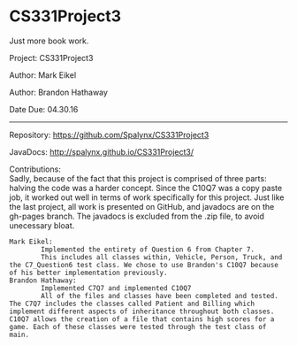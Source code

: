 # CS331Project3
Just more book work.


Project:	CS331Project3

Author:		Mark Eikel

Author:		Brandon Hathaway

Date Due:	04.30.16

---------------------------------------------------------------------------------------------
Repository:		https://github.com/Spalynx/CS331Project3

JavaDocs:		http://spalynx.github.io/CS331Project3/



Contributions:     
		Sadly, because of the fact that this project is comprised of three parts: halving the code was a harder concept. Since the C10Q7 was a copy paste job, it worked out well in terms of work specifically for this project.
		Just like the last project, all work is presented on GitHub, and javadocs are on the gh-pages branch. The javadocs is excluded from the .zip file, to avoid unecessary bloat.

	Mark Eikel:
			Implemented the entirety of Question 6 from Chapter 7.
			This includes all classes within, Vehicle, Person, Truck, and the C7_Question6 test class. We chose to use Brandon's C10Q7 because of his better implementation previously.
	Brandon Hathaway:
			Implemented C7Q7 and implemented C10Q7
			All of the files and classes have been completed and tested. The C7Q7 includes the classes called Patient and Billing which implement different aspects of inheritance throughout both classes. C10Q7 allows the creation of a file that contains high scores for a game. Each of these classes were tested through the test class of main.
